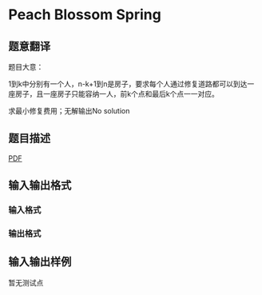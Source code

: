 # Peach Blossom Spring

## 题意翻译

题目大意：

1到k中分别有一个人，n-k+1到n是房子，要求每个人通过修复道路都可以到达一座房子，且一座房子只能容纳一人，前k个点和最后k个点一一对应。

求最小修复费用；无解输出No solution

## 题目描述

[problemUrl]: https://uva.onlinejudge.org/index.php?option=com_onlinejudge&Itemid=8&category=447&page=show_problem&problem=4242

[PDF](https://uva.onlinejudge.org/external/14/p1496.pdf)

## 输入输出格式

### 输入格式

### 输出格式

## 输入输出样例

暂无测试点

